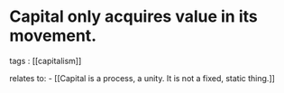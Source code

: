 # Capital only acquires value in its movement.

tags
: [[capitalism]]

relates to:
    -   [[Capital is a process, a unity. It is not a fixed, static thing.]]


